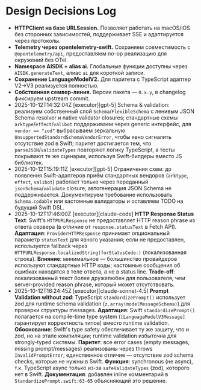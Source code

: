# Design Decisions Log

- **HTTPClient на базе URLSession.** Позволяет работать на macOS/iOS без сторонних зависимостей, поддерживает SSE и адаптируется через протоколы.
- **Telemetry через opentelemetry-swift.** Сохраняем совместимость с `@opentelemetry/api`, предоставляем no-op реализацию для окружений без OTel.
- **Namespace AISDK + alias ai.** Глобальные функции доступны через `AISDK.generateText`, алиас `ai` для короткой записи.
- **Сохранение LanguageModelV2.** Для паритета с TypeScript адаптер V2→V3 реализуется полностью.
- **Собственная семвер-линия.** Версии пакета — `0.x.y`, в changelog фиксируем upstream commit.
- 2025-10-12T14:32:04Z [executor][gpt-5] Schema & validation: реализуем собственный слой `Schema`/`FlexibleSchema` с ленивым JSON Schema resolver и native validator closures; стандартные схемы `arktype`/`effect`/`valibot` поддерживаем через generic интерфейс, для `vendor == "zod"` выбрасываем зеркальную `UnsupportedStandardSchemaVendorError`, чтобы явно сигналить отсутствие zod в Swift; паритет достигается тем, что `parseJSON`/`validateTypes` повторяют логику TypeScript, а тесты покрывают те же сценарии, используя Swift-билдеры вместо JS библиотек.
- 2025-10-12T15:19:11Z [executor][gpt-5] Ограничения схем: до появления Swift-адаптеров приём стандартных вендоров (`arktype`, `effect`, `valibot`) работает только через переданный `jsonSchema`/`validate` closure; автогенерация JSON Schema не поддерживается. Документируем требование использовать `Schema.codable` или кастомные валидаторы и оставляем TODO на будущий Swift DSL.
- 2025-10-12T17:46:00Z [executor][claude-code] **HTTP Response Status Text**: Swift's `HTTPURLResponse` не предоставляет HTTP reason phrase из ответа сервера (в отличие от `response.statusText` в Fetch API). **Адаптация**: `ProviderHTTPResponse` принимает опциональный параметр `statusText` для явного указания; если не предоставлен, используется fallback через `HTTPURLResponse.localizedString(forStatusCode:)` (локализованная строка). **Влияние**: минимальное — большинство провайдеров используют стандартные HTTP коды; кастомные сообщения об ошибках находятся в теле ответа, а не в status line. **Trade-off**: локализованный текст более дружелюбен для пользователя, чем server-provided reason phrase, который может отсутствовать.
- 2025-10-12T16:24:45Z [executor][claude-sonnet-4.5] **Prompt Validation without zod**: TypeScript `standardizePrompt()` использует zod для runtime schema validation (`z.array(modelMessageSchema)`) для проверки структуры messages. **Адаптация**: Swift `standardizePrompt()` полагается на compile-time type system (`[LanguageModelV3Message]` гарантирует корректность типов) вместо runtime validation. **Обоснование**: Swift's type safety обеспечивает ту же защиту, что и zod, но на этапе компиляции; runtime validation избыточна для strongly-typed системы. **Паритет**: все error cases (empty messages, missing prompt/messages) реализованы через throws `InvalidPromptError`; единственное отличие — отсутствие zod schema checks, которые не нужны в Swift. **Функция**: synchronous (не async), т.к. TypeScript async только из-за `safeValidateTypes` (zod), которого нет в Swift. **Документация**: добавлен inline комментарий в `StandardizePrompt.swift:63-65` объясняющий это решение.
